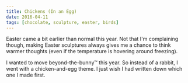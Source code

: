 ```yaml
---
title: Chickens (In an Egg)
date: 2016-04-11
tags: [chocolate, sculpture, easter, birds]
---
```


Easter came a bit earlier than normal this year. Not that I'm complaining though, making Easter sculptures always gives me a chance to think warmer thoughts (even if the temperature is hovering around freezing).

I wanted to move beyond-the-bunny™ this year. So instead of a rabbit, I went with a chicken-and-egg theme. I just wish I had written down which one I made first.